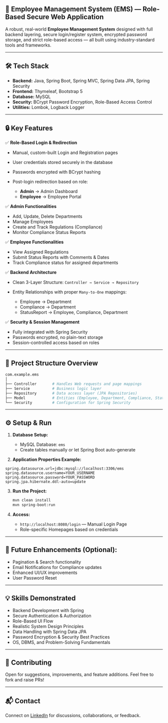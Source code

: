 ## 🚀 Employee Management System (EMS) — Role-Based Secure Web Application

A robust, real-world **Employee Management System** designed with full backend layering, secure login/register system, encrypted password storage, and strict role-based access — all built using industry-standard tools and frameworks.

---

## 🛠️ **Tech Stack**

* **Backend:** Java, Spring Boot, Spring MVC, Spring Data JPA, Spring Security
* **Frontend:** Thymeleaf, Bootstrap 5
* **Database:** MySQL
* **Security:** BCrypt Password Encryption, Role-Based Access Control
* **Utilities:** Lombok, Logback Logger

---

## 🔒 **Key Features**

✅ **Role-Based Login & Redirection**

* Manual, custom-built Login and Registration pages
* User credentials stored securely in the database
* Passwords encrypted with BCrypt hashing
* Post-login redirection based on role:

  * **Admin** → Admin Dashboard
  * **Employee** → Employee Portal

✅ **Admin Functionalities**

* Add, Update, Delete Departments
* Manage Employees
* Create and Track Regulations (Compliance)
* Monitor Compliance Status Reports

✅ **Employee Functionalities**

* View Assigned Regulations
* Submit Status Reports with Comments & Dates
* Track Compliance status for assigned departments

✅ **Backend Architecture**

* Clean 3-Layer Structure:
  `Controller → Service → Repository`
* Entity Relationships with proper `Many-to-One` mappings:

  * Employee → Department
  * Compliance → Department
  * StatusReport → Employee, Compliance, Department

✅ **Security & Session Management**

* Fully integrated with Spring Security
* Passwords encrypted, no plain-text storage
* Session-controlled access based on roles

---

## 📂 **Project Structure Overview**

```bash
com.example.ems
│
├── Controller       # Handles Web requests and page mappings
├── Service          # Business logic layer
├── Repository       # Data access layer (JPA Repositories)
├── Model            # Entities (Employee, Department, Compliance, StatusReport)
└── Security         # Configuration for Spring Security
```

---

## ⚙️ **Setup & Run**

1. **Database Setup:**

   * MySQL Database: `ems`
   * Create tables manually or let Spring Boot auto-generate

2. **Application Properties Example:**

```properties
spring.datasource.url=jdbc:mysql://localhost:3306/ems
spring.datasource.username=YOUR_USERNAME
spring.datasource.password=YOUR_PASSWORD
spring.jpa.hibernate.ddl-auto=update
```

3. **Run the Project:**

   ```bash
   mvn clean install  
   mvn spring-boot:run  
   ```

4. **Access:**

   * `http://localhost:8080/login` — Manual Login Page
   * Role-specific Homepages based on credentials

---

## 🎯 **Future Enhancements (Optional):**

* Pagination & Search functionality
* Email Notifications for Compliance updates
* Enhanced UI/UX improvements
* User Password Reset

---

## 💡 **Skills Demonstrated**

* Backend Development with Spring
* Secure Authentication & Authorization
* Role-Based UI Flow
* Realistic System Design Principles
* Data Handling with Spring Data JPA
* Password Encryption & Security Best Practices
* OS, DBMS, and Problem-Solving Fundamentals

---

## 🤝 **Contributing**

Open for suggestions, improvements, and feature additions. Feel free to fork and raise PRs!

---

## 📬 **Contact**

Connect on [LinkedIn](https://www.linkedin.com/in/ashu_7103/) for discussions, collaborations, or feedback.

